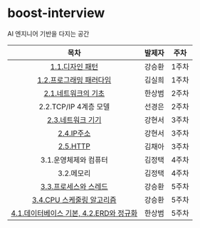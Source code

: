 # boost-interview
AI 엔지니어 기반을 다지는 공간  

|목차|발제자|주차|
|:--:|:--:|:--:|
|[1.1.디자인 패턴](./1장/1.1%20디자인패턴.md)|강승환|1주차|
|[1.2.프로그래밍 패러다임](./1장/1.2%20프로그래밍%20패러다임.md)|김실희|1주차|
|[2.1.네트워크의 기초](https://hsb422.tistory.com/entry/CS-%EB%84%A4%ED%8A%B8%EC%9B%8C%ED%81%AC)|한상범|2주차|
|2.2.TCP/IP 4계층 모델|선경은|2주차|
|[2.3.네트워크 기기](./2장/2.3%20네트워크%20기기.md)|강현서|3주차|
|[2.4.IP주소](./2장/2.4%20IP%20주소.md)|강현서|3주차|
|[2.5.HTTP](https://hi-cod.tistory.com/46)|김채아|3주차|
|3.1.운영체제와 컴퓨터|김정택|4주차|
|3.2.메모리|김정택|4주차|
|[3.3.프로세스와 스레드](./3장/3.3%20프로세스와%20스레드.md)|강승환|5주차|
|[3.4.CPU 스케줄링 알고리즘](3장/3.4%20CPU%20스케줄링%20알고리즘.md)|강승환|5주차|
|[4.1.데이터베이스 기본, 4.2.ERD와 정규화](https://hsb422.tistory.com/entry/%EB%B9%84-DB-ERD%EC%99%80-%EC%A0%95%EA%B7%9C%ED%99%94)|한상범|5주차|
